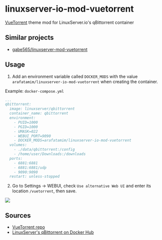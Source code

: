 # linuxserver-io-mod-vuetorrent
[VueTorrent](https://github.com/WDaan/VueTorrent) theme mod for LinuxServer.io's qBittorrent container

## Similar projects
- [gabe565/linuxserver-mod-vuetorrent](https://github.com/gabe565/linuxserver-mod-vuetorrent)

## Usage
1. Add an environment variable called `DOCKER_MODS` with the value `arafatamim/linuxserver-io-mod-vuetorrent` when creating the container.

Example: `docker-compose.yml`
```yml
...
qbittorrent:
  image: linuxserver/qbittorrent
  container_name: qbittorrent
  environment:
    - PUID=1000
    - PGID=1000
    - UMASK=022
    - WEBUI_PORT=9090
    - DOCKER_MODS=arafatamim/linuxserver-io-mod-vuetorrent
  volumes:
    - ./data/qbittorrent:/config
    - /home/user/Downloads:/downloads
  ports:
    - 6881:6881
    - 6881:6881/udp
    - 9090:9090
  restart: unless-stopped
```
2. Go to Settings -> WEBUI, check `Use alternative Web UI` and enter its location `/vuetorrent`, then save.
<img src="https://user-images.githubusercontent.com/31634638/128675722-7abbc91f-4b2e-4d67-a356-9693b51754e0.png" />

## Sources
- [VueTorrent repo](https://github.com/WDaan/VueTorrent)
- [LinuxServer's qBittorrent on Docker Hub](https://hub.docker.com/r/linuxserver/qbittorrent)
